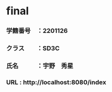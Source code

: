 # final
### 学籍番号　：2201126
### クラス　　：SD3C
### 氏名　　　：宇野　秀星
### URL       :	http://localhost:8080/index
